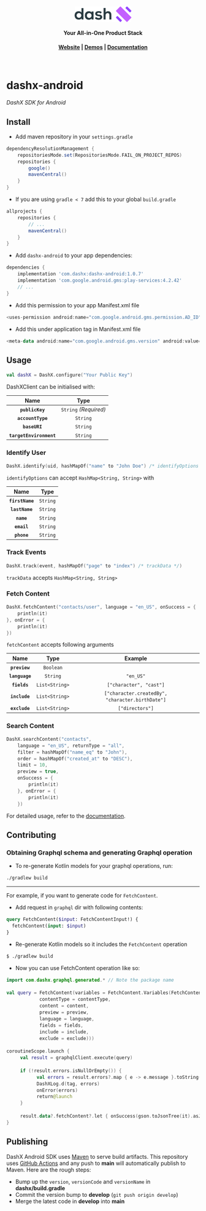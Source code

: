 <p align="center">
    <br />
    <a href="https://dashx.com"><img src="https://raw.githubusercontent.com/dashxhq/brand-book/master/assets/logo-black-text-color-icon@2x.png" alt="DashX" height="40" /></a>
    <br />
    <br />
    <strong>Your All-in-One Product Stack</strong>
</p>

<div align="center">
  <h4>
    <a href="https://dashx.com">Website</a>
    <span> | </span>
    <a href="https://dashxdemo.com">Demos</a>
    <span> | </span>
    <a href="https://docs.dashx.com/developer">Documentation</a>
  </h4>
</div>

<br />

# dashx-android

_DashX SDK for Android_

## Install

- Add maven repository in your `settings.gradle`

```groovy
dependencyResolutionManagement {
    repositoriesMode.set(RepositoriesMode.FAIL_ON_PROJECT_REPOS)
    repositories {
        google()
        mavenCentral()
    }
}
```

- If you are using `gradle < 7` add this to your global `build.gradle`

```groovy
allprojects {
    repositories {
        // ...
        mavenCentral()
    }
}
```

- Add `dashx-android` to your app dependencies:

```groovy
dependencies {
    implementation 'com.dashx:dashx-android:1.0.7'
    implementation 'com.google.android.gms:play-services:4.2.42'
    // ...
}
```

- Add this permission to your app Manifest.xml file
```kotlin
<uses-permission android:name="com.google.android.gms.permission.AD_ID"/>
```
- Add this under application tag in Manifest.xml file
```kotlin
<meta-data android:name="com.google.android.gms.version" android:value="@integer/google_play_services_version" />
```

## Usage

```kotlin
val dashX = DashX.configure("Your Public Key")
```

DashXClient can be initialised with:

|Name|Type|
|:---:|:--:|
|**`publicKey`**|`String` _(Required)_ |
|**`accountType`**|`String`|
|**`baseURI`**|`String`|
|**`targetEnvironment`**|`String`|

### Identify User

```kotlin
DashX.identify(uid, hashMapOf("name" to "John Doe") /* identifyOptions */)
```

`identifyOptions` can accept `HashMap<String, String>` with

|Name|Type|
|:---:|:--:|
|**`firstName`**|`String`|
|**`lastName`**|`String`|
|**`name`**|`String`|
|**`email`**|`String`|
|**`phone`**|`String`|

### Track Events

```kotlin
DashX.track(event, hashMapOf("page" to "index") /* trackData */)
```

`trackData` accepts `HashMap<String, String>`

### Fetch Content

```kotlin
DashX.fetchContent("contacts/user", language = "en_US", onSuccess = {
    println(it)
}, onError = {
    println(it)
})
```

`fetchContent` accepts following arguments

|Name|Type|Example|
|:--:|:--:|:-----:|
|**`preview`**|`Boolean`||
|**`language`**|`String`|`"en_US"`||
|**`fields`**|`List<String>`|`["character", "cast"]`||
|**`include`**|`List<String>`|`["character.createdBy", "character.birthDate"]`||
|**`exclude`**|`List<String>`|`["directors"]`||

### Search Content

```kotlin
DashX.searchContent("contacts",
    language = "en_US", returnType = "all",
    filter = hashMapOf("name_eq" to "John"),
    order = hashMapOf("created_at" to "DESC"),
    limit = 10,
    preview = true,
    onSuccess = {
        println(it)
    }, onError = {
        println(it)
    })
```

For detailed usage, refer to the [documentation](https://docs.dashx.com/developer).

## Contributing

### Obtaining Graphql schema and generating Graphql operation

- To re-generate Kotlin models for your graphql operations, run:

```sh
./gradlew build
```
---

For example, if you want to generate code for `FetchContent`.

- Add request in `graphql` dir with following contents:

```graphql
query FetchContent($input: FetchContentInput!) {
  fetchContent(input: $input)
}
```

- Re-generate Kotlin models so it includes the `FetchContent` operation

```sh
$ ./gradlew build
```

- Now you can use FetchContent operation like so:

```kotlin
import com.dashx.graphql.generated.* // Note the package name

val query = FetchContent(variables = FetchContent.Variables(FetchContentInput(
            contentType = contentType,
            content = content,
            preview = preview,
            language = language,
            fields = fields,
            include = include,
            exclude = exclude)))
            
coroutineScope.launch {
     val result = graphqlClient.execute(query)

     if (!result.errors.isNullOrEmpty()) {
           val errors = result.errors?.map { e -> e.message }.toString()
           DashXLog.d(tag, errors)
           onError(errors)
           return@launch
     }

     result.data?.fetchContent?.let { onSuccess(gson.toJsonTree(it).asJsonObject) }
}
```

## Publishing

DashX Android SDK uses [Maven](https://mvnrepository.com/) to serve build artifacts. This repository uses [GitHub Actions](https://github.com/features/actions) and any push to **main** will automatically publish to Maven. Here are the rough steps:

- Bump up the `version`, `versionCode` and `versionName` in **dashx/build.gradle**
- Commit the version bump to **develop** (`git push origin develop`)
- Merge the latest code in **develop** into **main**

